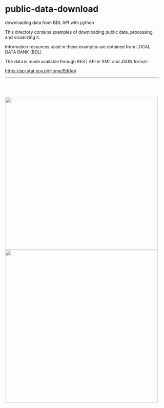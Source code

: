 
# public-data-download
downloading data from BDL API with python


This directory contains examples of downloading public data, processing and visualizing it. 

Information resources used in these examples are obtained from LOCAL DATA BANK (BDL).

The data is made available through REST API in XML and JSON format.

https://api.stat.gov.pl/Home/BdlApi


---

<br><br>

<p float="left">
  <img src="https://user-images.githubusercontent.com/79875767/125617725-f533a9fa-dec4-4561-a9ba-f2f88dbc9411.png" width="500" height="500" />
  <img src="https://user-images.githubusercontent.com/79875767/125616339-e9924daf-479b-4646-8426-6bc96dd0f286.png" width="500" height="500" />
</p>


